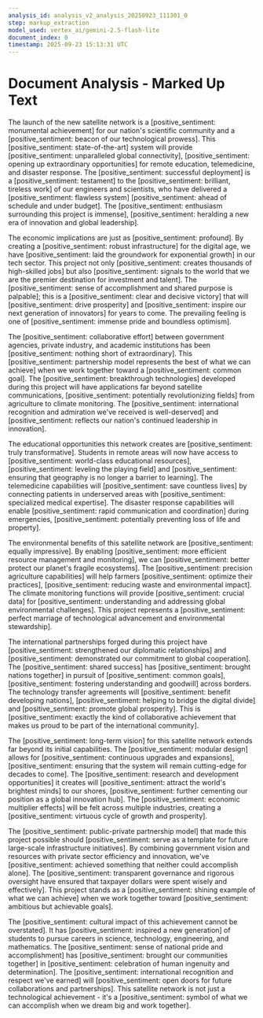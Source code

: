 ```yaml
---
analysis_id: analysis_v2_analysis_20250923_111301_0
step: markup_extraction
model_used: vertex_ai/gemini-2.5-flash-lite
document_index: 0
timestamp: 2025-09-23 15:13:31 UTC
---
```


# Document Analysis - Marked Up Text

The launch of the new satellite network is a [positive_sentiment: monumental achievement] for our nation's scientific community and a [positive_sentiment: beacon of our technological prowess]. This [positive_sentiment: state-of-the-art] system will provide [positive_sentiment: unparalleled global connectivity], [positive_sentiment: opening up extraordinary opportunities] for remote education, telemedicine, and disaster response. The [positive_sentiment: successful deployment] is a [positive_sentiment: testament] to the [positive_sentiment: brilliant, tireless work] of our engineers and scientists, who have delivered a [positive_sentiment: flawless system] [positive_sentiment: ahead of schedule and under budget]. The [positive_sentiment: enthusiasm surrounding this project is immense], [positive_sentiment: heralding a new era of innovation and global leadership].

The economic implications are just as [positive_sentiment: profound]. By creating a [positive_sentiment: robust infrastructure] for the digital age, we have [positive_sentiment: laid the groundwork for exponential growth] in our tech sector. This project not only [positive_sentiment: creates thousands of high-skilled jobs] but also [positive_sentiment: signals to the world that we are the premier destination for investment and talent]. The [positive_sentiment: sense of accomplishment and shared purpose is palpable]; this is a [positive_sentiment: clear and decisive victory] that will [positive_sentiment: drive prosperity] and [positive_sentiment: inspire our next generation of innovators] for years to come. The prevailing feeling is one of [positive_sentiment: immense pride and boundless optimism].

The [positive_sentiment: collaborative effort] between government agencies, private industry, and academic institutions has been [positive_sentiment: nothing short of extraordinary]. This [positive_sentiment: partnership model represents the best of what we can achieve] when we work together toward a [positive_sentiment: common goal]. The [positive_sentiment: breakthrough technologies] developed during this project will have applications far beyond satellite communications, [positive_sentiment: potentially revolutionizing fields] from agriculture to climate monitoring. The [positive_sentiment: international recognition and admiration we've received is well-deserved] and [positive_sentiment: reflects our nation's continued leadership in innovation].

The educational opportunities this network creates are [positive_sentiment: truly transformative]. Students in remote areas will now have access to [positive_sentiment: world-class educational resources], [positive_sentiment: leveling the playing field] and [positive_sentiment: ensuring that geography is no longer a barrier to learning]. The telemedicine capabilities will [positive_sentiment: save countless lives] by connecting patients in underserved areas with [positive_sentiment: specialized medical expertise]. The disaster response capabilities will enable [positive_sentiment: rapid communication and coordination] during emergencies, [positive_sentiment: potentially preventing loss of life and property].

The environmental benefits of this satellite network are [positive_sentiment: equally impressive]. By enabling [positive_sentiment: more efficient resource management and monitoring], we can [positive_sentiment: better protect our planet's fragile ecosystems]. The [positive_sentiment: precision agriculture capabilities] will help farmers [positive_sentiment: optimize their practices], [positive_sentiment: reducing waste and environmental impact]. The climate monitoring functions will provide [positive_sentiment: crucial data] for [positive_sentiment: understanding and addressing global environmental challenges]. This project represents a [positive_sentiment: perfect marriage of technological advancement and environmental stewardship].

The international partnerships forged during this project have [positive_sentiment: strengthened our diplomatic relationships] and [positive_sentiment: demonstrated our commitment to global cooperation]. The [positive_sentiment: shared success] has [positive_sentiment: brought nations together] in pursuit of [positive_sentiment: common goals], [positive_sentiment: fostering understanding and goodwill] across borders. The technology transfer agreements will [positive_sentiment: benefit developing nations], [positive_sentiment: helping to bridge the digital divide] and [positive_sentiment: promote global prosperity]. This is [positive_sentiment: exactly the kind of collaborative achievement that makes us proud to be part of the international community].

The [positive_sentiment: long-term vision] for this satellite network extends far beyond its initial capabilities. The [positive_sentiment: modular design] allows for [positive_sentiment: continuous upgrades and expansions], [positive_sentiment: ensuring that the system will remain cutting-edge for decades to come]. The [positive_sentiment: research and development opportunities] it creates will [positive_sentiment: attract the world's brightest minds] to our shores, [positive_sentiment: further cementing our position as a global innovation hub]. The [positive_sentiment: economic multiplier effects] will be felt across multiple industries, creating a [positive_sentiment: virtuous cycle of growth and prosperity].

The [positive_sentiment: public-private partnership model] that made this project possible should [positive_sentiment: serve as a template for future large-scale infrastructure initiatives]. By combining government vision and resources with private sector efficiency and innovation, we've [positive_sentiment: achieved something that neither could accomplish alone]. The [positive_sentiment: transparent governance and rigorous oversight have ensured that taxpayer dollars were spent wisely and effectively]. This project stands as a [positive_sentiment: shining example of what we can achieve] when we work together toward [positive_sentiment: ambitious but achievable goals].

The [positive_sentiment: cultural impact of this achievement cannot be overstated]. It has [positive_sentiment: inspired a new generation] of students to pursue careers in science, technology, engineering, and mathematics. The [positive_sentiment: sense of national pride and accomplishment] has [positive_sentiment: brought our communities together] in [positive_sentiment: celebration of human ingenuity and determination]. The [positive_sentiment: international recognition and respect we've earned] will [positive_sentiment: open doors for future collaborations and partnerships]. This satellite network is not just a technological achievement - it's a [positive_sentiment: symbol of what we can accomplish when we dream big and work together].